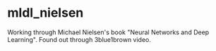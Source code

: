 # mldl_nielsen
Working through Michael Nielsen's book "Neural Networks and Deep Learning".
Found out through 3blue1brown video.
